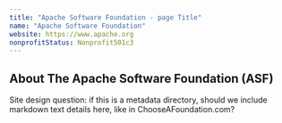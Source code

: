 ```yaml
---
title: "Apache Software Foundation - page Title"
name: "Apache Software Foundation"
website: https://www.apache.org
nonprofitStatus: Nonprofit501c3
---
```


## About The Apache Software Foundation (ASF)

Site design question: if this is a metadata directory, should we include markdown text details here, like in ChooseAFoundation.com?